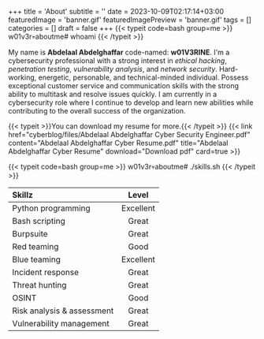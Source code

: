 +++
title = 'About'
subtitle = ''
date = 2023-10-09T02:17:14+03:00
featuredImage = 'banner.gif'
featuredImagePreview = 'banner.gif'
tags = []
categories = []
draft = false
+++
{{< typeit code=bash group=me >}}
w01v3r💀aboutme# whoami 
{{< /typeit >}}

My name is **Abdelaal Abdelghaffar** code-named: **w01V3RINE**. I'm a cybersecurity professional with a strong interest in *ethical hacking*, *penetration testing*, *vulnerability analysis*, and *network security*. Hard-working, energetic, personable, and technical-minded individual. Possess exceptional customer service and communication skills with the strong ability to multitask and resolve issues quickly. I am currently in a cybersecurity role where I continue to develop and learn new abilities while contributing to the overall success of the organization.

{{< typeit >}}You can download my resume for more.{{< /typeit >}}
{{< link href="cyberblog/files/Abdelaal Abdelghaffar Cyber Security Engineer.pdf" content="Abdelaal Abdelghaffar Cyber Resume.pdf" title="Abdelaal Abdelghaffar Cyber Resume" download="Download pdf" card=true >}}

{{< typeit code=bash group=me >}}
w01v3r💀aboutme# ./skills.sh 
{{< /typeit >}}

|Skillz|Level|
|:------|:-----:|
|Python programming|Excellent|
|Bash scripting|Great|
|Burpsuite|Great|
|Red teaming|Good|
|Blue teaming|Excellent|
|Incident response|Great|
|Threat hunting|Great|
|OSINT|Good|
|Risk analysis & assessment|Great|
|Vulnerability management|Great|
